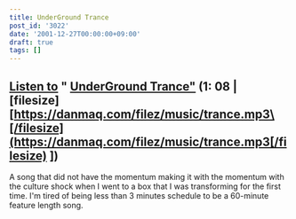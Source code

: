 ```yaml
---
title: UnderGround Trance
post_id: '3022'
date: '2001-12-27T00:00:00+09:00'
draft: true
tags: []
---
```


## [Listen to](https://danmaq.com/filez/music/trance.mp3) " [UnderGround Trance"](https://danmaq.com/filez/music/trance.mp3) (1: 08 | \[filesize\] [https://danmaq.com/filez/music/trance.mp3\[/filesize](https://danmaq.com/filez/music/trance.mp3[/filesize) \])

A song that did not have the momentum making it with the momentum with the culture shock when I went to a box that I was transforming for the first time. I'm tired of being less than 3 minutes schedule to be a 60-minute feature length song.
